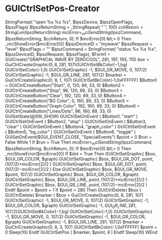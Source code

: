# GUICtrlSetPos-Creator
StringFormat( "open %s %s %s", $lpszDevice, $lpszOpenFlags, $lpszFlags) $lpszReturnString = _StringRepeat( " ", 100) $cchReturn = StringLen($lpszReturnString) $mciError = _mciSendString($lpszCommand, $lpszReturnString, $cchReturn, 0); If $mciError[0] &lt;> 0 Then _mciShowError($mciError[0]) $lpszDeviceID = "mywave" $lpszRequest = "level" $lpszFlags = "" $lpszCommand = StringFormat( "status %s %s %s", $lpszDeviceID, $lpszRequest, $lpszFlags); $Form1 = GUICreate("GRAPHICAL WAVE BY ZEROCOOL", 281, 197, 193, 115) $box = GuiCtrlCreateGraphic(0, 8, 281, 107) GUICtrlSetBkColor(-1,$bg) GUICtrlSetColor(-1,0) GUICtrlSetGraphic( -1, $GUI_GR_MOVE, 0, 107/2) GUICtrlSetGraphic( -1, $GUI_GR_LINE, 281, 107/2) $marker = GuiCtrlCreateGraphic(0, 8, 1, 107) GUICtrlSetBkColor(-1,0xFFFFFF) $Button1 = GUICtrlCreateButton("Start", 0, 120, 89, 33, 0) $Button2 = GUICtrlCreateButton("Stop", 96, 120, 89, 33, 0) $Button3 = GUICtrlCreateButton("Clear", 192, 120, 89, 33, 0) $Button4 = GUICtrlCreateButton("BG Color", 0, 160, 89, 33, 0) $Button5 = GUICtrlCreateButton("Graph Color", 192, 160, 89, 33, 0) $Button6 = GUICtrlCreateButton("Lines/Dots", 96, 160, 89, 33, 0) GUISetState(@SW_SHOW) GUICtrlSetOnEvent ( $Button1, "start" ) GUICtrlSetOnEvent ( $Button2, "stop" ) GUICtrlSetOnEvent ( $Button3, "clear" ) GUICtrlSetOnEvent ( $Button4, "graph_color" ) GUICtrlSetOnEvent ( $Button5, "bg_color" ) GUICtrlSetOnEvent ( $Button6, "toggle" ) GUISetOnEvent($GUI_EVENT_CLOSE, "SpecialEvents") $point = 0 $run = False While 1     If $run = True Then         $mciError = _mciSendString($lpszCommand, $lpszReturnString, $cchReturn, 0);         If $mciError[0] &lt;> 0 Then _mciShowError($mciError[0])         If $dot = True Then             GUICtrlSetGraphic( $box, $GUI_GR_COLOR, $graph)             GUICtrlSetGraphic( $box, $GUI_GR_DOT, $point, (107/2)+$mciError[2]/2 )             GUICtrlSetGraphic( $box, $GUI_GR_DOT, $point, (107/2)-$mciError[2]/2 )         Else             GUICtrlSetGraphic( $box, $GUI_GR_MOVE, $point, 107/2)             GUICtrlSetGraphic( $box, $GUI_GR_COLOR, $graph)             GUICtrlSetGraphic( $box, $GUI_GR_LINE, $point, (107/2)+$mciError[2]/2 )             GUICtrlSetGraphic( $box, $GUI_GR_LINE, $point, (107/2)-$mciError[2]/2 )         EndIf         $point = $point + 1         If $point > 280 Then             GUICtrlDelete( $box )             GUICtrlDelete( $marker )             $box = GuiCtrlCreateGraphic(0, 8, 281, 107)             GUICtrlSetGraphic( -1, $GUI_GR_MOVE, 0, 107/2)             GUICtrlSetGraphic( -1, $GUI_GR_COLOR, $graph)             GUICtrlSetGraphic( -1, $GUI_GR_LINE, 281, 107/2)             GUICtrlSetBkColor(-1,$bg)             GUICtrlSetColor(-1,0)             GUICtrlSetGraphic( -1, $GUI_GR_MOVE, 0, 107/2)             GUICtrlSetGraphic( -1, $GUI_GR_COLOR, $graph)             GUICtrlSetGraphic( -1, $GUI_GR_LINE, 281, 107/2)             $marker = GuiCtrlCreateGraphic(0, 8, 3, 107)             GUICtrlSetBkColor(-1,0xFFFFFF)             $point = 0             Sleep(10)         EndIf         GUICtrlSetPos ( $marker, $point, 8 )     EndIf     Sleep(10) WEnd
